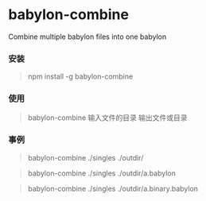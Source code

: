 # babylon-combine
Combine multiple babylon files into one babylon

### 安装 

> npm install -g babylon-combine

### 使用

> babylon-combine 输入文件的目录 输出文件或目录

### 事例

> babylon-combine ./singles ./outdir/ 

> babylon-combine ./singles ./outdir/a.babylon

> babylon-combine ./singles ./outdir/a.binary.babylon